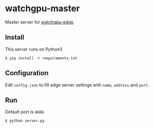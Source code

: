 # watchgpu-master
Master server for [watchgpu-edge](https://github.com/takuseno/watchgpu-edge).

## Install
This server runs on Python3
```
$ pip install -r requirements.txt
```

## Configuration
Edit `config.json` to fill edge server settings with `name`, `address` and `port`.

## Run
Default port is `8888`.
```
$ python server.py
```
